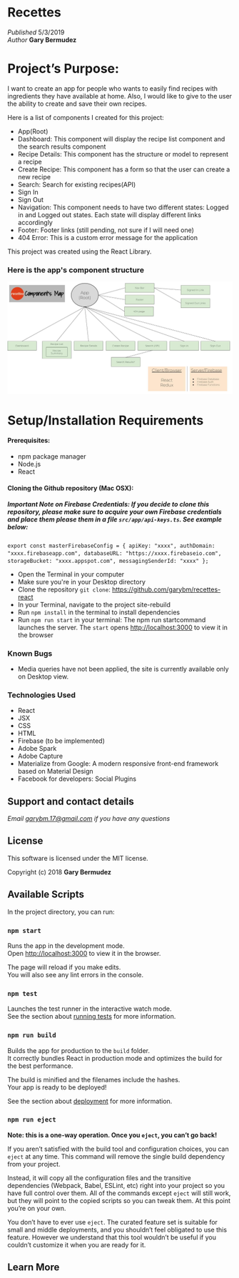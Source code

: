# Recettes

_Published_  5/3/2019 <br>
_Author_ **Gary Bermudez**

# Project’s Purpose:

I want to create an app for people who wants to easily find recipes with ingredients they have available at home. Also, I would like to give to the user the ability to create and save their own recipes.


Here is a list of components I created for this project:

* App(Root)
* Dashboard: This component will display the recipe list component and the search results component
* Recipe Details: This component has the structure or model to represent a recipe
* Create Recipe: This component has a form so that the user can create a new recipe
* Search: Search for existing recipes(API)
* Sign In
* Sign Out
* Navigation: This component needs to have two different states: Logged in and Logged out states. Each state will display different links accordingly
* Footer: Footer links (still pending, not sure if I will need one)
* 404 Error: This is a custom error message for the application

This project was created using the React Library.

### Here is the app's component structure

![Component structure](src/assets/images/component-tree.jpg)


# Setup/Installation Requirements

#### Prerequisites:
* npm package manager
* Node.js
* React

#### Cloning the Github repository (Mac OSX):

##### Important Note on  Firebase Credentials: If you decide to clone this repository, please make sure to acquire your own Firebase credentials and place them please them in a file `src/app/api-keys.ts`. See example below:

`export const masterFirebaseConfig = {
    apiKey: "xxxx",
    authDomain: "xxxx.firebaseapp.com",
    databaseURL: "https://xxxx.firebaseio.com",
    storageBucket: "xxxx.appspot.com",
    messagingSenderId: "xxxx"
  };`

* Open the Terminal in your computer
* Make sure you're in your Desktop directory
* Clone the repository `git clone`: https://github.com/garybm/recettes-react
* In your Terminal, navigate to the project site-rebuild
* Run `npm install` in the terminal to install dependencies
* Run `npm run start` in your terminal: The npm run startcommand launches the server. The `start` opens [http://localhost:3000](http://localhost:3000) to view it in the browser

### Known Bugs

* Media queries have not been applied, the site is currently available only on Desktop view.

### Technologies Used
* React
* JSX
* CSS
* HTML
* Firebase (to be implemented)
* Adobe Spark
* Adobe Capture
* Materialize from Google: A modern responsive front-end framework based on Material Design
* Facebook for developers: Social Plugins 

## Support and contact details

_Email garybm.17@gmail.com if you have any questions_

## License

This software is licensed under the MIT license.

Copyright (c) 2018 **Gary Bermudez**


## Available Scripts

In the project directory, you can run:

### `npm start`

Runs the app in the development mode.<br>
Open [http://localhost:3000](http://localhost:3000) to view it in the browser.

The page will reload if you make edits.<br>
You will also see any lint errors in the console.

### `npm test`

Launches the test runner in the interactive watch mode.<br>
See the section about [running tests](https://facebook.github.io/create-react-app/docs/running-tests) for more information.

### `npm run build`

Builds the app for production to the `build` folder.<br>
It correctly bundles React in production mode and optimizes the build for the best performance.

The build is minified and the filenames include the hashes.<br>
Your app is ready to be deployed!

See the section about [deployment](https://facebook.github.io/create-react-app/docs/deployment) for more information.

### `npm run eject`

**Note: this is a one-way operation. Once you `eject`, you can’t go back!**

If you aren’t satisfied with the build tool and configuration choices, you can `eject` at any time. This command will remove the single build dependency from your project.

Instead, it will copy all the configuration files and the transitive dependencies (Webpack, Babel, ESLint, etc) right into your project so you have full control over them. All of the commands except `eject` will still work, but they will point to the copied scripts so you can tweak them. At this point you’re on your own.

You don’t have to ever use `eject`. The curated feature set is suitable for small and middle deployments, and you shouldn’t feel obligated to use this feature. However we understand that this tool wouldn’t be useful if you couldn’t customize it when you are ready for it.

## Learn More
